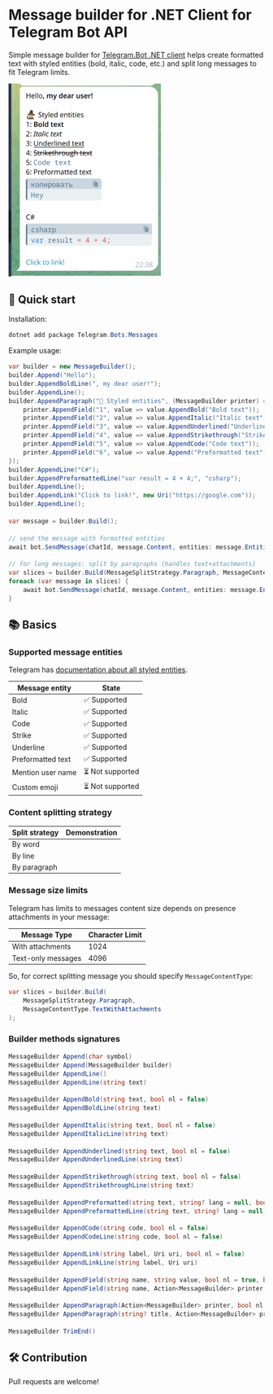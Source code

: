 # Message builder for .NET Client for Telegram Bot API 
Simple message builder for [Telegram.Bot .NET client](https://github.com/TelegramBots/Telegram.Bot) helps create formatted text with styled entities (bold, italic, code, etc.) 
and split long messages to fit Telegram limits.

<img src="./.github/pictures/img.png" width="300">

## 🚀 Quick start
Installation:
```csharp
dotnet add package Telegram.Bots.Messages
```
Example usage:
```csharp
var builder = new MessageBuilder();
builder.Append("Hello");
builder.AppendBoldLine(", my dear user!");
builder.AppendLine();
builder.AppendParagraph("🧙 Styled entities", (MessageBuilder printer) => {
    printer.AppendField("1", value => value.AppendBold("Bold text"));
    printer.AppendField("2", value => value.AppendItalic("Italic text"));
    printer.AppendField("3", value => value.AppendUnderlined("Underlined text"));
    printer.AppendField("4", value => value.AppendStrikethrough("Strikethrough text"));
    printer.AppendField("5", value => value.AppendCode("Code text"));
    printer.AppendField("6", value => value.Append("Preformatted text").AppendPreformatted("Hey"));
});
builder.AppendLine("C#");
builder.AppendPreformattedLine("var result = 4 + 4;", "csharp");
builder.AppendLine();
builder.AppendLink("Click to link!", new Uri("https://google.com"));
builder.AppendLine();

var message = builder.Build();

// send the message with formatted entities
await bot.SendMessage(chatId, message.Content, entities: message.Entities);

// for long messages: split by paragraphs (handles text+attachments)
var slices = builder.Build(MessageSplitStrategy.Paragraph, MessageContentType.TextWithAttachments);
foreach (var message in slices) {
    await bot.SendMessage(chatId, message.Content, entities: message.Entities);
}
```

## 📚 Basics
### Supported message entities
Telegram has [documentation about all styled entities](https://core.telegram.org/api/entities).

| Message entity    | State           |
|-------------------|-----------------|
| Bold              | ✅ Supported     |
| Italic            | ✅ Supported     |
| Code              | ✅ Supported     |
| Strike            | ✅ Supported     |
| Underline         | ✅ Supported     |
| Preformatted text | ✅ Supported     |
| Mention user name | ⏳ Not supported |
| Custom emoji      | ⏳ Not supported |

### Content splitting strategy
| Split strategy | Demonstration |
|----------------|---------------|
| By word        |           |
| By line        |           |
| By paragraph   |           |


### Message size limits
Telegram has limits to messages content size depends on presence attachments in your message:

| Message Type       | Character Limit  |
|--------------------|------------------|
| With attachments   | 1024             |
| Text-only messages | 4096             |

So, for correct splitting message you should specify `MessageContentType`:
```csharp
var slices = builder.Build(
    MessageSplitStrategy.Paragraph, 
    MessageContentType.TextWithAttachments
);
```

### Builder methods signatures
```csharp
MessageBuilder Append(char symbol)
MessageBuilder Append(MessageBuilder builder)
MessageBuilder AppendLine()
MessageBuilder AppendLine(string text)

MessageBuilder AppendBold(string text, bool nl = false)
MessageBuilder AppendBoldLine(string text)

MessageBuilder AppendItalic(string text, bool nl = false)
MessageBuilder AppendItalicLine(string text)

MessageBuilder AppendUnderlined(string text, bool nl = false)
MessageBuilder AppendUnderlinedLine(string text)

MessageBuilder AppendStrikethrough(string text, bool nl = false)
MessageBuilder AppendStrikethroughLine(string text)

MessageBuilder AppendPreformatted(string text, string? lang = null, bool nl = false)
MessageBuilder AppendPreformattedLine(string text, string? lang = null)

MessageBuilder AppendCode(string code, bool nl = false)
MessageBuilder AppendCodeLine(string code, bool nl = false)

MessageBuilder AppendLink(string label, Uri uri, bool nl = false) 
MessageBuilder AppendLinkLine(string label, Uri uri)

MessageBuilder AppendField(string name, string value, bool nl = true, bool boldTitle = false)
MessageBuilder AppendField(string name, Action<MessageBuilder> printer, bool nl = true, bool boldTitle = false)

MessageBuilder AppendParagraph(Action<MessageBuilder> printer, bool nl = true)
MessageBuilder AppendParagraph(string? title, Action<MessageBuilder> printer, bool nl = true, bool boldTitle = false)

MessageBuilder TrimEnd()
```


## 🛠️ Contribution
Pull requests are welcome!

